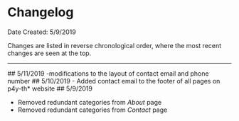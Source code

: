 # Changelog

Date Created: 5/9/2019

Changes are listed in reverse chronological order, where the most recent changes are seen at the top.

<hr />
## 5/11/2019
-modifications to the layout of contact email and phone number
## 5/10/2019
- Added contact email to the footer of all pages on p4y-th* website
## 5/9/2019

- Removed redundant categories from *About* page
- Removed redundant categories from *Contact* page
